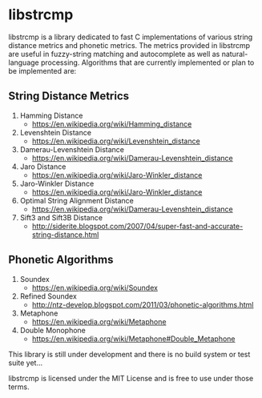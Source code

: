 libstrcmp
=========

libstrcmp is a library dedicated to fast C implementations of various string
distance metrics and phonetic metrics. The metrics provided in libstrcmp are
useful in fuzzy-string matching and autocomplete as well as natural-language
processing. Algorithms that are currently implemented or plan to be
implemented are:

String Distance Metrics
-----------------------
1. Hamming Distance
    * https://en.wikipedia.org/wiki/Hamming_distance
2. Levenshtein Distance
    * https://en.wikipedia.org/wiki/Levenshtein_distance
3. Damerau-Levenshtein Distance
    * https://en.wikipedia.org/wiki/Damerau-Levenshtein_distance
4. Jaro Distance
    * https://en.wikipedia.org/wiki/Jaro-Winkler_distance
5. Jaro-Winkler Distance
    * https://en.wikipedia.org/wiki/Jaro-Winkler_distance
6. Optimal String Alignment Distance
    * https://en.wikipedia.org/wiki/Damerau-Levenshtein_distance
7. Sift3 and Sift3B Distance
    * http://siderite.blogspot.com/2007/04/super-fast-and-accurate-string-distance.html

Phonetic Algorithms
-------------------
1. Soundex
    * https://en.wikipedia.org/wiki/Soundex
2. Refined Soundex
    * http://ntz-develop.blogspot.com/2011/03/phonetic-algorithms.html
3. Metaphone
    * https://en.wikipedia.org/wiki/Metaphone
4. Double Monophone
    * https://en.wikipedia.org/wiki/Metaphone#Double_Metaphone

This library is still under development and there is no build system or test
suite yet...

libstrcmp is licensed under the MIT License and is free to use under those
terms.
